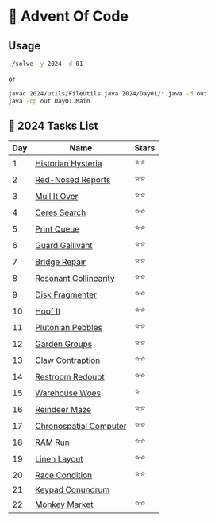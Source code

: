 # 🎄 Advent Of Code

## Usage

```sh
./solve -y 2024 -d 01
```

or

```sh
javac 2024/utils/FileUtils.java 2024/Day01/*.java -d out
java -cp out Day01.Main
```

## 📁 2024 Tasks List

| Day  | Name                                | Stars  |
| ---- | ----------------------------------- | ------ |
|  1   | [Historian Hysteria](https://adventofcode.com/2024/day/1)                  |  ⭐⭐  |
|  2   | [Red-Nosed Reports](https://adventofcode.com/2024/day/2)                   |  ⭐⭐  |
|  3   | [Mull It Over](https://adventofcode.com/2024/day/3)                        |  ⭐⭐  |
|  4   | [Ceres Search](https://adventofcode.com/2024/day/4)                        |  ⭐⭐  |
|  5   | [Print Queue](https://adventofcode.com/2024/day/5)                         |  ⭐⭐  |
|  6   | [Guard Gallivant](https://adventofcode.com/2024/day/6)                     |  ⭐⭐  |
|  7   | [Bridge Repair](https://adventofcode.com/2024/day/7)                       |  ⭐⭐  |
|  8   | [Resonant Collinearity](https://adventofcode.com/2024/day/8)               |  ⭐⭐  |
|  9   | [Disk Fragmenter](https://adventofcode.com/2024/day/9)                     |  ⭐⭐  |
|  10  | [Hoof It](https://adventofcode.com/2024/day/10)                             |  ⭐⭐  |
|  11  | [Plutonian Pebbles](https://adventofcode.com/2024/day/11)                   |  ⭐⭐  |
|  12  | [Garden Groups](https://adventofcode.com/2024/day/12)                       |  ⭐⭐  |
|  13  | [Claw Contraption](https://adventofcode.com/2024/day/13)                    |  ⭐⭐  |
|  14  | [Restroom Redoubt](https://adventofcode.com/2024/day/14)                    |  ⭐⭐  |
|  15  | [Warehouse Woes](https://adventofcode.com/2024/day/15)                      |  ⭐    |
|  16  | [Reindeer Maze](https://adventofcode.com/2024/day/16)                       |  ⭐⭐  |
|  17  | [Chronospatial Computer](https://adventofcode.com/2024/day/17)              |  ⭐⭐  |
|  18  | [RAM Run](https://adventofcode.com/2024/day/18)                             |  ⭐⭐  |
|  19  | [Linen Layout](https://adventofcode.com/2024/day/19)                        |  ⭐⭐  |
|  20  | [Race Condition](https://adventofcode.com/2024/day/20)                      |  ⭐⭐  |
|  21  | [Keypad Conundrum](https://adventofcode.com/2024/day/21)                    |        |
|  22  | [Monkey Market](https://adventofcode.com/2024/day/22)                       |  ⭐⭐  |

